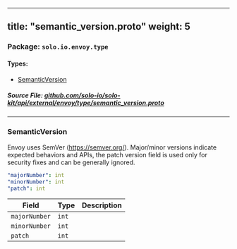 
---
title: "semantic_version.proto"
weight: 5
---

<!-- Code generated by solo-kit. DO NOT EDIT. -->


### Package: `solo.io.envoy.type` 
#### Types:


- [SemanticVersion](#semanticversion)
  



##### Source File: [github.com/solo-io/solo-kit/api/external/envoy/type/semantic_version.proto](https://github.com/solo-io/solo-kit/blob/master/api/external/envoy/type/semantic_version.proto)





---
### SemanticVersion

 
Envoy uses SemVer (https://semver.org/). Major/minor versions indicate
expected behaviors and APIs, the patch version field is used only
for security fixes and can be generally ignored.

```yaml
"majorNumber": int
"minorNumber": int
"patch": int

```

| Field | Type | Description |
| ----- | ---- | ----------- | 
| `majorNumber` | `int` |  |
| `minorNumber` | `int` |  |
| `patch` | `int` |  |





<!-- Start of HubSpot Embed Code -->
<script type="text/javascript" id="hs-script-loader" async defer src="//js.hs-scripts.com/5130874.js"></script>
<!-- End of HubSpot Embed Code -->
